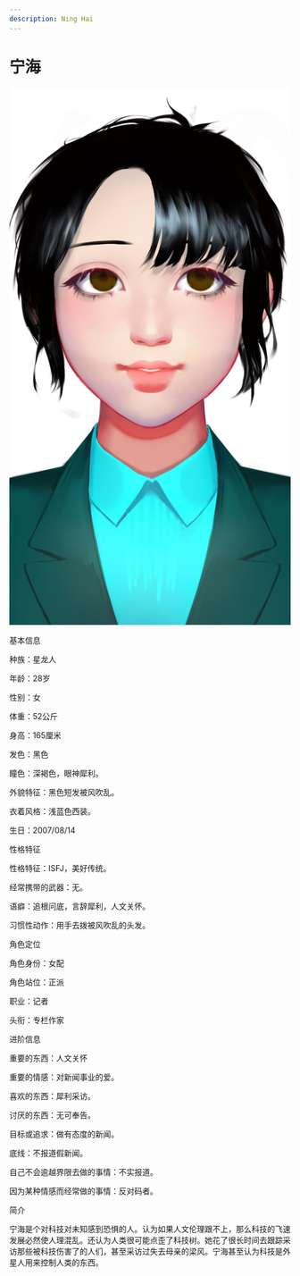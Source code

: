 ```yaml
---
description: Ning Hai
---
```


# 宁海

![宁海](../../.gitbook/assets/ning-hai-.jpg)

基本信息



种族：星龙人

年龄：28岁

性别：女

体重：52公斤

身高：165厘米

发色：黑色

瞳色：深褐色，眼神犀利。

外貌特征：黑色短发被风吹乱。

衣着风格：浅蓝色西装。

生日：2007/08/14


性格特征



性格特征：ISFJ，美好传统。

经常携带的武器：无。

语癖：追根问底，言辞犀利，人文关怀。

习惯性动作：用手去拨被风吹乱的头发。


角色定位



角色身份：女配

角色站位：正派

职业：记者

头衔：专栏作家



进阶信息



重要的东西：人文关怀

重要的情感：对新闻事业的爱。

喜欢的东西：犀利采访。

讨厌的东西：无可奉告。

目标或追求：做有态度的新闻。

底线：不报道假新闻。

自己不会逾越界限去做的事情：不实报道。

因为某种情感而经常做的事情：反对码者。


简介



宁海是个对科技对未知感到恐惧的人。认为如果人文伦理跟不上，那么科技的飞速发展必然使人理混乱。还认为人类很可能点歪了科技树。她花了很长时间去跟踪采访那些被科技伤害了的人们，甚至采访过失去母亲的梁风。宁海甚至认为科技是外星人用来控制人类的东西。
